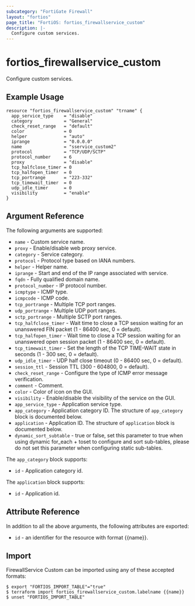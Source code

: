 ```yaml
---
subcategory: "FortiGate Firewall"
layout: "fortios"
page_title: "FortiOS: fortios_firewallservice_custom"
description: |-
  Configure custom services.
---
```


# fortios_firewallservice_custom
Configure custom services.

## Example Usage

```hcl
resource "fortios_firewallservice_custom" "trname" {
  app_service_type    = "disable"
  category            = "General"
  check_reset_range   = "default"
  color               = 0
  helper              = "auto"
  iprange             = "0.0.0.0"
  name                = "sservice_custom2"
  protocol            = "TCP/UDP/SCTP"
  protocol_number     = 6
  proxy               = "disable"
  tcp_halfclose_timer = 0
  tcp_halfopen_timer  = 0
  tcp_portrange       = "223-332"
  tcp_timewait_timer  = 0
  udp_idle_timer      = 0
  visibility          = "enable"
}
```

## Argument Reference


The following arguments are supported:

* `name` - Custom service name.
* `proxy` - Enable/disable web proxy service.
* `category` - Service category.
* `protocol` - Protocol type based on IANA numbers.
* `helper` - Helper name.
* `iprange` - Start and end of the IP range associated with service.
* `fqdn` - Fully qualified domain name.
* `protocol_number` - IP protocol number.
* `icmptype` - ICMP type.
* `icmpcode` - ICMP code.
* `tcp_portrange` - Multiple TCP port ranges.
* `udp_portrange` - Multiple UDP port ranges.
* `sctp_portrange` - Multiple SCTP port ranges.
* `tcp_halfclose_timer` - Wait time to close a TCP session waiting for an unanswered FIN packet (1 - 86400 sec, 0 = default).
* `tcp_halfopen_timer` - Wait time to close a TCP session waiting for an unanswered open session packet (1 - 86400 sec, 0 = default).
* `tcp_timewait_timer` - Set the length of the TCP TIME-WAIT state in seconds (1 - 300 sec, 0 = default).
* `udp_idle_timer` - UDP half close timeout (0 - 86400 sec, 0 = default).
* `session_ttl` - Session TTL (300 - 604800, 0 = default).
* `check_reset_range` - Configure the type of ICMP error message verification.
* `comment` - Comment.
* `color` - Color of icon on the GUI.
* `visibility` - Enable/disable the visibility of the service on the GUI.
* `app_service_type` - Application service type.
* `app_category` - Application category ID. The structure of `app_category` block is documented below.
* `application` - Application ID. The structure of `application` block is documented below.
* `dynamic_sort_subtable` - true or false, set this parameter to true when using dynamic for_each + toset to configure and sort sub-tables, please do not set this parameter when configuring static sub-tables.

The `app_category` block supports:

* `id` - Application category id.

The `application` block supports:

* `id` - Application id.


## Attribute Reference

In addition to all the above arguments, the following attributes are exported:
* `id` - an identifier for the resource with format {{name}}.

## Import

FirewallService Custom can be imported using any of these accepted formats:
```
$ export "FORTIOS_IMPORT_TABLE"="true"
$ terraform import fortios_firewallservice_custom.labelname {{name}}
$ unset "FORTIOS_IMPORT_TABLE"
```
